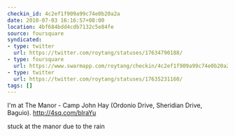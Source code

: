 ```yaml
---
checkin_id: 4c2ef1f909a99c74e0b20a2a
date: 2010-07-03 16:16:57+08:00
location: 4bf684bdd4cdb7132c5e84fe
source: foursquare
syndicated:
- type: twitter
  url: https://twitter.com/roytang/statuses/17634790188/
- type: foursquare
  url: https://www.swarmapp.com/roytang/checkin/4c2ef1f909a99c74e0b20a2a
- type: twitter
  url: https://twitter.com/roytang/statuses/17635231160/
tags: []
---
```


I'm at The Manor - Camp John Hay (Ordonio Drive, Sheridian Drive, Baguio). http://4sq.com/blraYu

stuck at the manor due to the rain